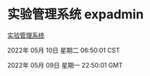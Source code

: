 # 实验管理系统 expadmin
[实验管理系统](http://59.174.24.229:56808/expadmin-782313d2-e1b1-4ea7-932e-3a55e6a1a4d0/)

2022年 05月 10日 星期二 06:50:01 CST

2022年 05月 09日 星期一 22:50:01 GMT
